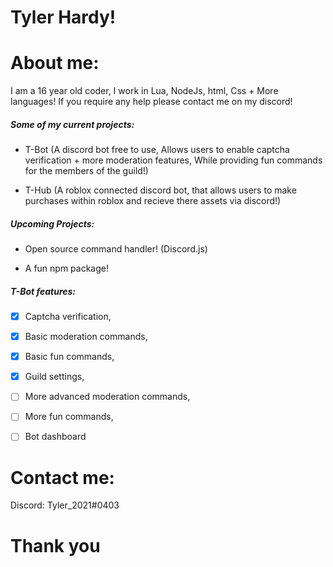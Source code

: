 # Tyler Hardy!

# About me:
I am a 16 year old coder, I work in Lua, NodeJs, html, Css + More languages!
If you require any help please contact me on my discord!

##### Some of my current projects:
- T-Bot (A discord bot free to use, Allows users to enable captcha verification + more moderation features, While providing fun commands for the members of the guild!)

- T-Hub (A roblox connected discord bot, that allows users to make purchases within roblox and recieve there assets via discord!)

##### Upcoming Projects:

- Open source command handler! (Discord.js)


- A fun npm package!

##### T-Bot features:

-[x] Captcha verification,
-[x] Basic moderation commands,
-[x] Basic fun commands,
-[x] Guild settings,

-[ ] More advanced moderation commands,
-[ ] More fun commands,


-[ ] Bot dashboard

# Contact me:
 Discord: Tyler_2021#0403
 
# Thank you
